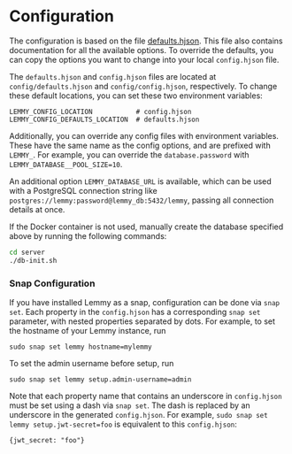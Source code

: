 # Configuration

The configuration is based on the file
[defaults.hjson](https://yerbamate.dev/LemmyNet/lemmy/src/branch/main/config/defaults.hjson).
This file also contains documentation for all the available options. To override the defaults, you
can copy the options you want to change into your local `config.hjson` file.

The `defaults.hjson` and `config.hjson` files are located at `config/defaults.hjson` and
`config/config.hjson`, respectively. To change these default locations, you can set these
two environment variables:

    LEMMY_CONFIG_LOCATION           # config.hjson
    LEMMY_CONFIG_DEFAULTS_LOCATION  # defaults.hjson

Additionally, you can override any config files with environment variables. These have the same
name as the config options, and are prefixed with `LEMMY_`. For example, you can override the
`database.password` with `LEMMY_DATABASE__POOL_SIZE=10`.

An additional option `LEMMY_DATABASE_URL` is available, which can be used with a PostgreSQL
connection string like `postgres://lemmy:password@lemmy_db:5432/lemmy`, passing all connection
details at once.

If the Docker container is not used, manually create the database specified above by running the
following commands:

```bash
cd server
./db-init.sh
```

### Snap Configuration

If you have installed Lemmy as a snap, configuration can be done via `snap set`. Each property
in the `config.hjson` has a corresponding `snap set` parameter, with nested properties
separated by dots. For example, to set the hostname of your Lemmy instance, run

    sudo snap set lemmy hostname=mylemmy

To set the admin username before setup, run

    sudo snap set lemmy setup.admin-username=admin

Note that each property name that contains an underscore in `config.hjson` must be set using
a dash via `snap set`. The dash is replaced by an underscore in the generated `config.hjson`.
For example, `sudo snap set lemmy setup.jwt-secret=foo` is equivalent to this
`config.hjson`:

    {jwt_secret: "foo"}
